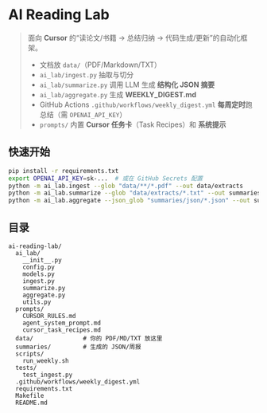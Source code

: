 # AI Reading Lab

> 面向 **Cursor** 的“读论文/书籍 → 总结归纳 → 代码生成/更新”的自动化框架。
> - 文档放 `data/`（PDF/Markdown/TXT）
> - `ai_lab/ingest.py` 抽取与切分
> - `ai_lab/summarize.py` 调用 LLM 生成 **结构化 JSON 摘要**
> - `ai_lab/aggregate.py` 生成 **WEEKLY_DIGEST.md**
> - GitHub Actions `.github/workflows/weekly_digest.yml` **每周定时**跑总结（需 `OPENAI_API_KEY`）
> - `prompts/` 内置 **Cursor 任务卡**（Task Recipes）和 **系统提示**

## 快速开始
```bash
pip install -r requirements.txt
export OPENAI_API_KEY=sk-...  # 或在 GitHub Secrets 配置
python -m ai_lab.ingest --glob "data/**/*.pdf" --out data/extracts
python -m ai_lab.summarize --glob "data/extracts/*.txt" --out summaries/json
python -m ai_lab.aggregate --json_glob "summaries/json/*.json" --out summaries/WEEKLY_DIGEST.md
```

## 目录
```
ai-reading-lab/
  ai_lab/
    __init__.py
    config.py
    models.py
    ingest.py
    summarize.py
    aggregate.py
    utils.py
  prompts/
    CURSOR_RULES.md
    agent_system_prompt.md
    cursor_task_recipes.md
  data/              # 你的 PDF/MD/TXT 放这里
  summaries/         # 生成的 JSON/周报
  scripts/
    run_weekly.sh
  tests/
    test_ingest.py
  .github/workflows/weekly_digest.yml
  requirements.txt
  Makefile
  README.md
```
